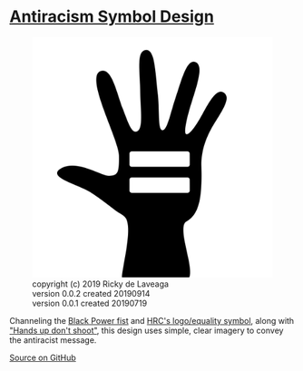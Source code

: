 # [Antiracism Symbol Design](https://github.com/rdela/antiracist)

<figure>
<img src="antiracist.svg" alt="antiracist">
<figcaption>
copyright (c) 2019 Ricky de Laveaga<br />
version 0.0.2 created 20190914<br />
version 0.0.1 created 20190719
</figcaption>
</figure>

Channeling the [Black Power fist](https://en.wikipedia.org/wiki/Raised_fist) and [HRC's logo/equality symbol](https://www.hrc.org/hrc-story/about-our-logo), along with ["Hands up don't shoot"](https://en.wikipedia.org/wiki/Hands_up,_don%27t_shoot), this design uses simple, clear imagery to convey the antiracist message.

[Source on GitHub](https://github.com/rdela/antiracist)
